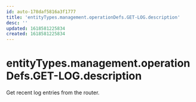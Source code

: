 ```yaml
---
id: auto-178daf5816a3f1777
title: 'entityTypes.management.operationDefs.GET-LOG.description'
desc: ''
updated: 1618581225834
created: 1618581225834
---
```

# entityTypes.management.operationDefs.GET-LOG.description

Get recent log entries from the router.